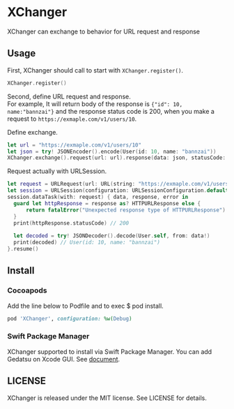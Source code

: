 # XChanger
XChanger can exchange to behavior for URL request and response

## Usage
First, XChanger should call to start with `XChanger.register()`.
```swift
XChanger.register()
```

Second, define URL request and response.   
For example, It will return body of the response is `{"id": 10, name:"bannzai"}` and the response status code is 200, when you make a request to `https://exmaple.com/v1/users/10`.

Define exchange.
```swift
let url = "https://exmaple.com/v1/users/10"
let json = try! JSONEncoder().encode(User(id: 10, name: "bannzai"))
XChanger.exchange().request(url: url).response(data: json, statusCode: 200).enable()
```

Request actually with URLSession.
```swift
let request = URLRequest(url: URL(string: "https://exmaple.com/v1/users/10")!)
let session = URLSession(configuration: URLSessionConfiguration.default)
session.dataTask(with: request) { data, response, error in
  guard let httpResponse = response as? HTTPURLResponse else {
      return fatalError("Unexpected response type of HTTPURLResponse")
  }
  print(httpResponse.statusCode) // 200
  
  let decoded = try! JSONDecoder().decode(User.self, from: data!)
  print(decoded) // User(id: 10, name: "bannzai")
}.resume()
```

## Install
### Cocoapods
Add the line below to Podfile and to exec $ pod install.

```ruby
pod 'XChanger', configuration: %w(Debug)
```

### Swift Package Manager
XChanger supported to install via Swift Package Manager. You can add Gedatsu on Xcode GUI. See [document](https://developer.apple.com/documentation/xcode/adding_package_dependencies_to_your_app).


## LICENSE
XChanger is released under the MIT license. See LICENSE for details.
